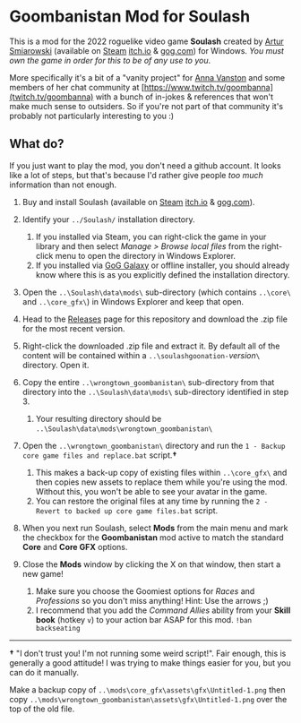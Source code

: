 # Goombanistan Mod for Soulash

This is a mod for the 2022 roguelike video game **Soulash** created by [Artur Smiarowski](https://www.patreon.com/asmiarowski) (available on [Steam](https://store.steampowered.com/app/1623210/Soulash/) [itch.io](https://wizardsofthecode.itch.io/soulash) & [gog.com](https://www.gog.com/game/soulash)) for Windows. _You must own the game in order for this to be of any use to you_.

More specifically it's a bit of a "vanity project" for [Anna Vanston](https://www.annavanston.com/) and some members of her chat community at [https://www.twitch.tv/goombanna](twitch.tv/goombanna) with a bunch of in-jokes & references that won't make much sense to outsiders. So if you're not part of that community it's probably not particularly interesting to you :)

## What do?

If you just want to play the mod, you don't need a github account. It looks like a lot of steps, but that's because I'd rather give people _too much_ information than not enough.

1. Buy and install Soulash (available on [Steam](https://store.steampowered.com/app/1623210/Soulash/) [itch.io](https://wizardsofthecode.itch.io/soulash) & [gog.com](https://www.gog.com/game/soulash)).

2. Identify your `../Soulash/` installation directory.
    1. If you installed via Steam, you can right-click the game in your library and then select _Manage > Browse local files_ from the right-click menu to open the directory in Windows Explorer.
    2. If you installed via [GoG Galaxy](https://www.gog.com/galaxy) or offline installer, you should already know where this is as you explicitly defined the installation directory.

3. Open the `..\Soulash\data\mods\` sub-directory (which contains `..\core\` and `..\core_gfx\`) in Windows Explorer and keep that open.

4. Head to the [Releases](https://github.com/Wrongtown/soulashgoonation/releases) page for this repository and download the .zip file for the most recent version.

6. Right-click the downloaded .zip file and extract it. By default all of the content will be contained within a `..\soulashgoonation-`_version_`\` directory. Open it.

7. Copy the entire `..\wrongtown_goombanistan\` sub-directory from that directory into the `..\Soulash\data\mods\` sub-directory identified in step 3.
    1. Your resulting directory should be `..\Soulash\data\mods\wrongtown_goombanistan\`

8. Open the `..\wrongtown_goombanistan\` directory and run the `1 - Backup core game files and replace.bat` script.**†**
    1. This makes a back-up copy of existing files within `..\core_gfx\` and then copies new assets to replace them while you're using the mod. Without this, you won't be able to see your avatar in the game.
    2. You can restore the original files at any time by running the `2 - Revert to backed up core game files.bat` script.

9. When you next run Soulash, select **Mods** from the main menu and mark the checkbox for the **Goombanistan** mod active to match the standard **Core** and **Core GFX** options.
10. Close the **Mods** window by clicking the X on that window, then start a new game!
    1. Make sure you choose the Goomiest options for _Races_ and _Professions_ so you don't miss anything! Hint: Use the arrows ;)
    2. I recommend that you add the _Command Allies_ ability from your **Skill book** (hotkey `v`) to your action bar ASAP for this mod. `!ban backseating`



------ 
**†** "I don't trust you! I'm not running some weird script!". 
Fair enough, this is generally a good attitude! I was trying to make things easier for you, but you can do it manually. 

Make a backup copy of `..\mods\core_gfx\assets\gfx\Untitled-1.png` then copy `..\mods\wrongtown_goombanistan\assets\gfx\Untitled-1.png` over the top of the old file. 

